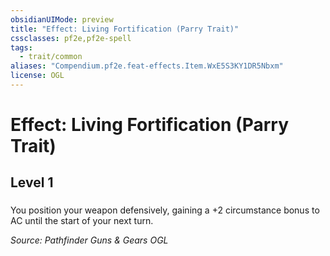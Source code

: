 ```yaml
---
obsidianUIMode: preview
title: "Effect: Living Fortification (Parry Trait)"
cssclasses: pf2e,pf2e-spell
tags:
  - trait/common
aliases: "Compendium.pf2e.feat-effects.Item.WxE5S3KY1DR5Nbxm"
license: OGL
---
```

# Effect: Living Fortification (Parry Trait)
## Level 1
### 






You position your weapon defensively, gaining a +2 circumstance bonus to AC until the start of your next turn.

*Source: Pathfinder Guns & Gears*
*OGL*